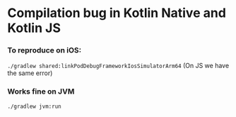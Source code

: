 # Compilation bug in Kotlin Native and Kotlin JS


### To reproduce on iOS:
`./gradlew shared:linkPodDebugFrameworkIosSimulatorArm64`
(On JS we have the same error)

### Works fine on JVM
`./gradlew jvm:run`
